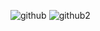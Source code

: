 ![github](https://github.com/user-attachments/assets/56c4c47f-ca00-481f-b80b-51d83bcf908b)
![github2](https://github.com/user-attachments/assets/5cb93804-b182-44a7-a8e4-d320d7b89f30)
